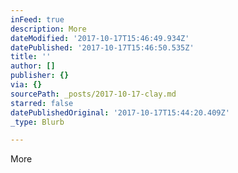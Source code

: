 ```yaml
---
inFeed: true
description: More
dateModified: '2017-10-17T15:46:49.934Z'
datePublished: '2017-10-17T15:46:50.535Z'
title: ''
author: []
publisher: {}
via: {}
sourcePath: _posts/2017-10-17-clay.md
starred: false
datePublishedOriginal: '2017-10-17T15:44:20.409Z'
_type: Blurb

---
```

More